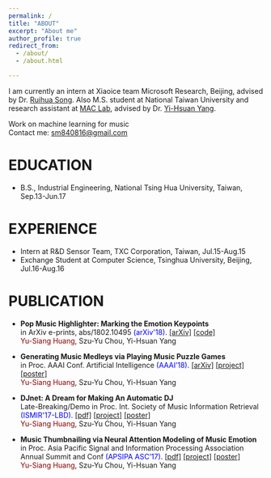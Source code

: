 ```yaml
---
permalink: /
title: "ABOUT"
excerpt: "About me"
author_profile: true
redirect_from: 
  - /about/
  - /about.html

---
```

I am currently an intern at Xiaoice team Microsoft Research, Beijing, advised by Dr. [Ruihua Song](https://www.microsoft.com/en-us/research/people/rsong/). Also M.S. student at National Taiwan University and research assistant at [MAC Lab](http://mac.citi.sinica.edu.tw/), advised by Dr. [Yi-Hsuan Yang](http://mac.citi.sinica.edu.tw/~yang/).<br />

Work on machine learning for music<br />
Contact me: sm840816@gmail.com

EDUCATION
======
* B.S., Industrial Engineering, National Tsing Hua University, Taiwan,  Sep.13-Jun.17

EXPERIENCE
=====
* Intern at R&D Sensor Team, TXC Corporation, Taiwan, Jul.15-Aug.15
* Exchange Student at Computer Science, Tsinghua University, Beijing,  Jul.16-Aug.16

PUBLICATION
======
* __Pop Music Highlighter: Marking the Emotion Keypoints__<br />
in ArXiv e-prints, abs/1802.10495 <span style="color:blue">(arXiv'18)</span>. [\[arXiv\]](https://arxiv.org/abs/1802.10495) [\[code\]](https://remyhuang.github.io/pop-music-highlighter/)<br />
<span style="color:darkred">Yu-Siang Huang</span>, Szu-Yu Chou, Yi-Hsuan Yang

* __Generating Music Medleys via Playing Music Puzzle Games__<br />
in Proc. AAAI Conf. Artificial Intelligence <span style="color:blue">(AAAI’18)</span>. [\[arXiv\]](https://arxiv.org/abs/1709.04384) [\[project\]](https://remyhuang.github.io/music_puzzle_game) [\[poster\]](https://remyhuang.github.io/files/huang18aaai-poster.pdf)<br />
<span style="color:darkred">Yu-Siang Huang</span>, Szu-Yu Chou, Yi-Hsuan Yang

* __DJnet: A Dream for Making An Automatic DJ__<br />
Late-Breaking/Demo in Proc. Int. Society of Music Information Retrieval <span style="color:blue">(ISMIR'17-LBD)</span>. [\[pdf\]](https://remyhuang.github.io/files/huang17ismir-lbd.pdf) [\[project\]](https://remyhuang.github.io/DJnet) [\[poster\]](https://remyhuang.github.io/files/huang17ismir-lbd-poster.pdf)<br />
<span style="color:darkred">Yu-Siang Huang</span>, Szu-Yu Chou, Yi-Hsuan Yang

* __Music Thumbnailing via Neural Attention Modeling of Music Emotion__<br />
in Proc. Asia Pacific Signal and Information Processing Association Annual Summit and Conf <span style="color:blue">(APSIPA ASC’17)</span>. [\[pdf\]](https://remyhuang.github.io/files/huang17apsipa.pdf) [\[project\]](https://remyhuang.github.io/music_thumbnailing) [\[poster\]](https://remyhuang.github.io/files/huang17apsipa-poster.pdf)<br />
<span style="color:darkred">Yu-Siang Huang</span>, Szu-Yu Chou, Yi-Hsuan Yang
